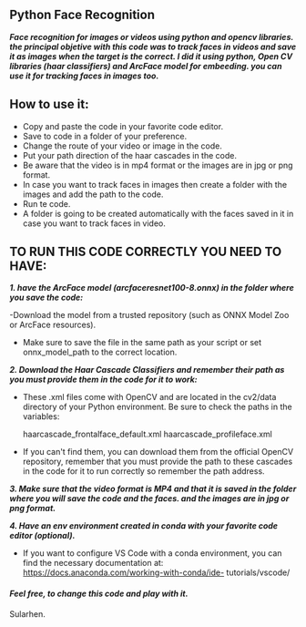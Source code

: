 ## Python Face Recognition

***Face recognition for images or videos using python and opencv libraries. the principal objetive with this code
was to track faces in videos and save it as images when the target is the correct. I did it using python, Open
CV libraries (haar classifiers) and ArcFace model for embeeding. you can use it for tracking faces in images too.***

## How to use it:

- Copy and paste the code in your favorite code editor.
 - Save to code in a folder of your preference.
 - Change the route of your video or image in the code.
 - Put your path direction of the haar cascades in the code.
 - Be aware that the video is in mp4 format or the images are in jpg or png format.
 - In case you want to track faces in images then create a folder with the images and add the path to the code.
 - Run te code.
 - A folder is going to be created automatically with the faces saved in it in case you want to track faces in video.

## TO RUN THIS CODE CORRECTLY YOU NEED TO HAVE:

***1. have the ArcFace model (arcfaceresnet100-8.onnx) in the folder where you save the code:***

 -Download the model from a trusted repository (such as ONNX Model Zoo or ArcFace resources).
 - Make sure to save the file in the same path as your script or set onnx_model_path to the correct location.

***2. Download the Haar Cascade Classifiers and remember their path as you must provide them in the code for it to work:***

 - These .xml files come with OpenCV and are located in the cv2/data directory of your Python environment. Be sure to check the paths in the variables:

     haarcascade_frontalface_default.xml
     haarcascade_profileface.xml

 - If you can't find them, you can download them from the official OpenCV repository, remember that you must provide the path to these cascades in the code for it to run correctly so remember the path address.

***3. Make sure that the video format is MP4 and that it is saved in the folder where you will save the code and the faces. and the images
   are in jpg or png format.***

***4. Have an env environment created in conda with your favorite code editor (optional).***
 
- If you want to configure VS Code with a conda environment, you can find the necessary documentation at: https://docs.anaconda.com/working-with-conda/ide- tutorials/vscode/


#### ***Feel free, to change this code and play with it.***

Sularhen.
